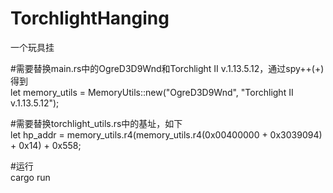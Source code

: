 # TorchlightHanging<br>
一个玩具挂

#需要替换main.rs中的OgreD3D9Wnd和Torchlight II v.1.13.5.12，通过spy++(+)得到 <br>
let memory_utils = MemoryUtils::new("OgreD3D9Wnd", "Torchlight II v.1.13.5.12"); 

#需要替换torchlight_utils.rs中的基址，如下<br>
let hp_addr = memory_utils.r4(memory_utils.r4(0x00400000 + 0x3039094) + 0x14) + 0x558;

#运行<br>
cargo run 
